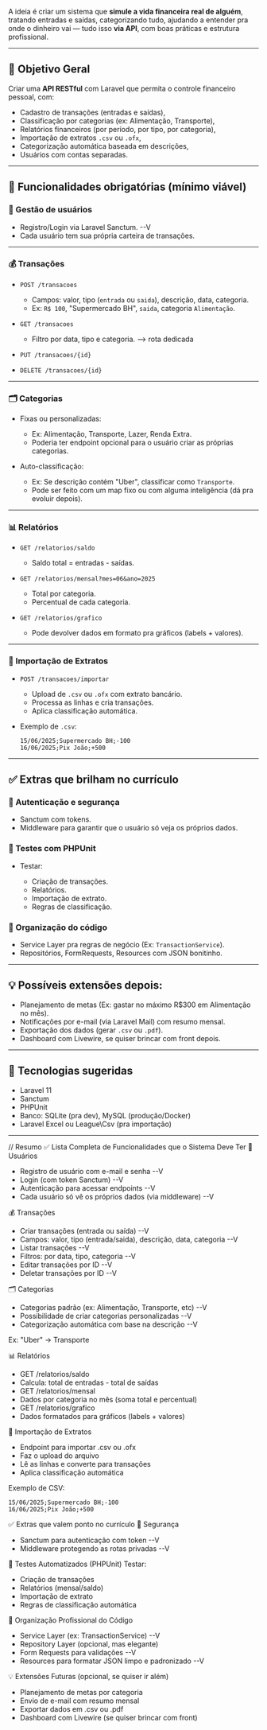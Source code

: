 A ideia é criar um sistema que **simule a vida financeira real de alguém**, tratando entradas e saídas, categorizando tudo, ajudando a entender pra onde o dinheiro vai — tudo isso **via API**, com boas práticas e estrutura profissional.

---

## 🎯 Objetivo Geral

Criar uma **API RESTful** com Laravel que permita o controle financeiro pessoal, com:

* Cadastro de transações (entradas e saídas),
* Classificação por categorias (ex: Alimentação, Transporte),
* Relatórios financeiros (por período, por tipo, por categoria),
* Importação de extratos `.csv` ou `.ofx`,
* Categorização automática baseada em descrições,
* Usuários com contas separadas.

---

## 🧱 Funcionalidades obrigatórias (mínimo viável)

### 🧍 Gestão de usuários

* Registro/Login via Laravel Sanctum. --V
* Cada usuário tem sua própria carteira de transações.

---

### 💰 Transações

* `POST /transacoes`

  * Campos: valor, tipo (`entrada` ou `saida`), descrição, data, categoria.
  * Ex: `R$ 100`, "Supermercado BH", `saida`, categoria `Alimentação`.
* `GET /transacoes`

  * Filtro por data, tipo e categoria. --> rota dedicada
* `PUT /transacoes/{id}`
* `DELETE /transacoes/{id}`

---

### 🗂️ Categorias

* Fixas ou personalizadas:

  * Ex: Alimentação, Transporte, Lazer, Renda Extra.
  * Poderia ter endpoint opcional para o usuário criar as próprias categorias.
* Auto-classificação:

  * Ex: Se descrição contém "Uber", classificar como `Transporte`.
  * Pode ser feito com um map fixo ou com alguma inteligência (dá pra evoluir depois).

---

### 📊 Relatórios

* `GET /relatorios/saldo`

  * Saldo total = entradas - saídas.
* `GET /relatorios/mensal?mes=06&ano=2025`

  * Total por categoria.
  * Percentual de cada categoria.
* `GET /relatorios/grafico`

  * Pode devolver dados em formato pra gráficos (labels + valores).

---

### 📁 Importação de Extratos

* `POST /transacoes/importar`

  * Upload de `.csv` ou `.ofx` com extrato bancário.
  * Processa as linhas e cria transações.
  * Aplica classificação automática.
* Exemplo de `.csv`:

  ```
  15/06/2025;Supermercado BH;-100
  16/06/2025;Pix João;+500
  ```

---

## ✅ Extras que brilham no currículo

### 🔐 Autenticação e segurança

* Sanctum com tokens.
* Middleware para garantir que o usuário só veja os próprios dados.

### 🧪 Testes com PHPUnit

* Testar:

  * Criação de transações.
  * Relatórios.
  * Importação de extrato.
  * Regras de classificação.

### 📂 Organização do código

* Service Layer pra regras de negócio (Ex: `TransactionService`).
* Repositórios, FormRequests, Resources com JSON bonitinho.

---

## 💡 Possíveis extensões depois:

* Planejamento de metas (Ex: gastar no máximo R\$300 em Alimentação no mês).
* Notificações por e-mail (via Laravel Mail) com resumo mensal.
* Exportação dos dados (gerar `.csv` ou `.pdf`).
* Dashboard com Livewire, se quiser brincar com front depois.

---

## 🧠 Tecnologias sugeridas

* Laravel 11
* Sanctum
* PHPUnit
* Banco: SQLite (pra dev), MySQL (produção/Docker)
* Laravel Excel ou League\Csv (pra importação)

---






// Resumo
✅ Lista Completa de Funcionalidades que o Sistema Deve Ter
🧍 Usuários

 - Registro de usuário com e-mail e senha --V
 - Login (com token Sanctum) --V
 - Autenticação para acessar endpoints --V
 - Cada usuário só vê os próprios dados (via middleware) --V

💰 Transações

- Criar transações (entrada ou saída) --V
- Campos: valor, tipo (entrada/saida), descrição, data, categoria --V
- Listar transações  --V
- Filtros: por data, tipo, categoria --V
- Editar transações por ID --V
- Deletar transações por ID --V

🗂️ Categorias

- Categorias padrão (ex: Alimentação, Transporte, etc) --V
- Possibilidade de criar categorias personalizadas --V
- Categorização automática com base na descrição --V

Ex: "Uber" → Transporte

📊 Relatórios

- GET /relatorios/saldo
- Calcula: total de entradas - total de saídas
- GET /relatorios/mensal
- Dados por categoria no mês (soma total e percentual)
- GET /relatorios/grafico
- Dados formatados para gráficos (labels + valores)

📁 Importação de Extratos

- Endpoint para importar .csv ou .ofx
- Faz o upload do arquivo
- Lê as linhas e converte para transações
- Aplica classificação automática

Exemplo de CSV:

    15/06/2025;Supermercado BH;-100
    16/06/2025;Pix João;+500

✅ Extras que valem ponto no currículo
🔐 Segurança

- Sanctum para autenticação com token --V
- Middleware protegendo as rotas privadas --V

🧪 Testes Automatizados (PHPUnit)
 Testar:

- Criação de transações
- Relatórios (mensal/saldo)
- Importação de extrato
- Regras de classificação automática

📂 Organização Profissional do Código

- Service Layer (ex: TransactionService) --V
- Repository Layer (opcional, mas elegante)
- Form Requests para validações --V
- Resources para formatar JSON limpo e padronizado --V

💡 Extensões Futuras (opcional, se quiser ir além)

- Planejamento de metas por categoria
- Envio de e-mail com resumo mensal
- Exportar dados em .csv ou .pdf
- Dashboard com Livewire (se quiser brincar com front)

